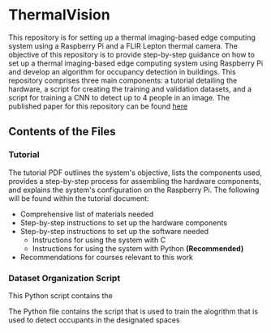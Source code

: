 # ThermalVision

This repository is for setting up a thermal imaging-based edge computing system using a Raspberry Pi and a FLIR Lepton thermal camera. The objective of this repository is to provide step-by-step guidance on how to set up a thermal imaging-based edge computing system using Raspberry Pi and develop an algorithm for occupancy detection in buildings. This repository comprises three main components: a tutorial detailing the hardware, a script for creating the training and validation datasets, and a script for training a CNN to detect up to 4 people in an image. The published paper for this repository can be found [here](https://doi.org/10.1016/j.buildenv.2025.113871)

## Contents of the Files 

### Tutorial 
The tutorial PDF outlines the system's objective, lists the components used, provides a step-by-step process for assembling the hardware components, and explains the system's configuration on the Raspberry Pi. The following will be found within the tutorial document:
* Comprehensive list of materials needed
* Step-by-step instructions to set up the hardware components
* Step-by-step instructions to set up the software needed
  * Instructions for using the system with C
  * Instructions for using the system with Python **(Recommended)** 
* Recommendations for courses relevant to this work 

### Dataset Organization Script 
This Python script contains the 



The Python file contains the script that is used to train the alogrithm that is used to detect occupants in the designated spaces 
